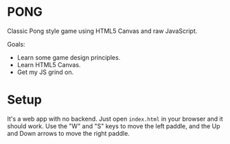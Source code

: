 # PONG

Classic Pong style game using HTML5 Canvas and raw JavaScript.

Goals:

- Learn some game design principles.
- Learn HTML5 Canvas.
- Get my JS grind on.

# Setup

It's a web app with no backend. Just open `index.html` in your browser and it should work. Use the "W" and "S" keys to move the left paddle, and the Up and Down arrows to move the right paddle.
